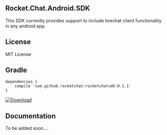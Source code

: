 Rocket.Chat.Android.SDK
----------------------

<!--- Here are some features that SDK should provide
- Authentication in integration with native app username and password
- Sending and receiving messages, audio, video , document, images
- Listing out all subscribed channels and their types
- Local history of messages (this one needs to be determined)
- I think it would be more interesting if we provide pluggable UI componentz
- User can enable and disable the feature depending on his choice
- The user interface should have facility to synchronize with app theme, so that it should look as a part of native app
Feel free to add or edit the features :)
--->
This SDK currently provides support to include livechat client functionality in any android app.


License
-------
MIT License

Gradle
------
```Gradle
dependencies {
    compile 'com.github.rocketchat:rocketchatsdk:0.1.1'
}
```

[ ![Download](https://api.bintray.com/packages/rocketchat/RocketChat-SDK/RocketChat-Android-SDK/images/download.svg) ](https://bintray.com/rocketchat/RocketChat-SDK/RocketChat-Android-SDK/_latestVersion)

Documentation
-------------
To be added soon....
